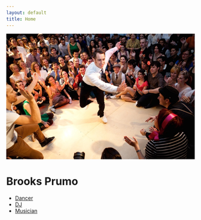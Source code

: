 ```yaml
---
layout: default
title: Home
---
```


![Brooks at Lindy Focus 2012](images/jam.jpg)

Brooks Prumo
============

- [Dancer](bios/dancer.md)
- [DJ](bios/dj.md)
- [Musician](bios/musician.md)
